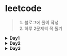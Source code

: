 # leetcode

> 1. 블로그에 풀이 작성
> 2. 하루 2문제씩 꼭 풀기

<details>
<summary><b> Day1</b></summary>
<div markdown="1">
<br/>
	

		
1. [Concatenation of Array](https://velog.io/@wogus216/1929.-Concatenation-of-Array)<br/>	
2. [Max Consecutive Ones](https://velog.io/@wogus216/leetcode-Max-Consecutive-Ones) 
 	
</div>
</details>


<details>
<summary><b> Day2</b></summary>
<div markdown="1">
<br/>
	
 1. [Find Numbers with Even Number of Digits](https://velog.io/@wogus216/Find-Numbers-with-Even-Number-of-Digits)<br/>
 2. [Running Sum of 1d Array](https://velog.io/@wogus216/1480.-Running-Sum-of-1d-Array) 
 	
</div>
</details>



<details>
<summary><b> Day3</b></summary>
<div markdown="1">
<br/>
	
1. [Defanging an IP Address](https://velog.io/@wogus216/1108.-Defanging-an-IP-Address)<br/>
2. [Squares of a Sorted Array](https://velog.io/@wogus216/Squares-of-a-Sorted-Array) 
 	
</div>
</details>
<br/>
